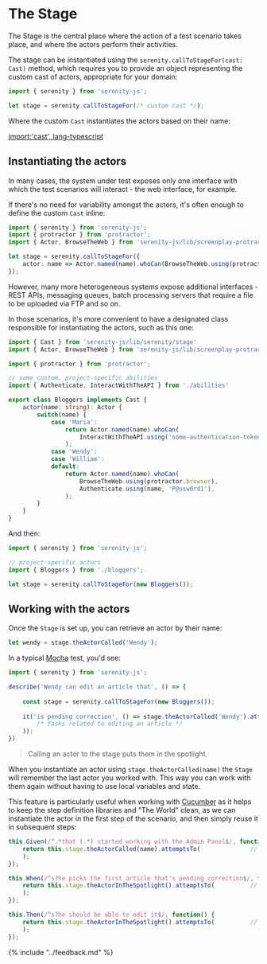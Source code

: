 # The Stage

The Stage is the central place where the action of a test scenario takes place, and where the actors perform
their activities.

The stage can be instantiated using the `serenity.callToStageFor(cast: Cast)` method, 
which requires you to provide an object representing the custom cast of actors, appropriate for your domain:
 
```typescript
import { serenity } from 'serenity-js';

let stage = serenity.callToStageFor(/* custom cast */);
```

Where the custom `Cast` instantiates the actors based on their name:
 
[import:'cast', lang-typescript](../../src/serenity/stage/stage.ts)

## Instantiating the actors

In many cases, the system under test exposes only one interface with which the test scenarios will interact - 
the web interface, for example.

If there's no need for variability amongst the actors, it's often enough to define the custom `Cast` inline:

```typescript
import { serenity } from 'serenity-js';
import { protractor } from 'protractor';
import { Actor, BrowseTheWeb } from 'serenity-js/lib/screenplay-protractor'

let stage = serenity.callToStageFor({
    actor: name => Actor.named(name).whoCan(BrowseTheWeb.using(protractor.browser)),
});
```

However, many more heterogeneous systems expose additional interfaces - REST APIs, messaging queues, batch processing
servers that require a file to be uploaded via FTP and so on.

In those scenarios, it's more convenient to have a designated class responsible for instantiating the actors, such
as this one:


```typescript
import { Cast } from 'serenity-js/lib/serenity/stage'
import { Actor, BrowseTheWeb } from 'serenity-js/lib/screenplay-protractor'

import { protractor } from 'protractor';

// some custom, project-specific abilities
import { Authenticate, InteractWithTheAPI } from './abilities'

export class Bloggers implements Cast {
    actor(name: string): Actor {
        switch(name) {
            case 'Maria':
                return Actor.named(name).whoCan(
                    InteractWithTheAPI.using('some-authentication-token')
                );
            case 'Wendy': 
            case 'William':
            default:
                return Actor.named(name).whoCan(
                    BrowseTheWeb.using(protractor.browser),
                    Authenticate.using(name, 'P@ssw0rd1'),
                );
        }
    }
}
```

And then:

```typescript
import { serenity } from 'serenity-js';

// project-specific actors
import { Bloggers } from './bloggers';

let stage = serenity.callToStageFor(new Bloggers());
```

## Working with the actors

Once the `Stage` is set up, you can retrieve an actor by their name:

```typescript
let wendy = stage.theActorCalled('Wendy');
```

In a typical [Mocha](../mocha/readme.md) test, you'd see:

```typescript
import { serenity } from 'serenity-js';

describe('Wendy can edit an article that', () => {
    
    const stage = serenity.callToStageFor(new Bloggers());
    
    it('is pending correction', () => stage.theActorCalled('Wendy').attemptsTo(
        /* tasks related to editing an article */
    ));    
})
```

> Calling an actor to the stage puts them in the spotlight.

When you instantiate an actor using `stage.theActorCalled(name)` the `Stage` will remember the last actor you worked with. 
This way you can work with them again without having to use local variables and state.

This feature is particularly useful when working with [Cucumber](../cucumber/readme.md) as it helps 
to keep the step definition libraries and "The World" clean, as we can instantiate
the actor in the first step of the scenario, and then simply reuse it in subsequent steps:

```typescript
this.Given(/^.*that (.*) started working with the Admin Panel$/, function(name: string) {
    return this.stage.theActorCalled(name).attemptsTo(              // instantiate
    );        
});

this.When(/^s?he picks the first article that's pending correction$/, function() {
    return this.stage.theActorInTheSpotlight().attemptsTo(          // retrieve
    );
});

this.Then(/^s?he should be able to edit it$/, function() {
    return this.stage.theActorInTheSpotlight().attemptsTo(          // retrieve again
    );
});
```

{% include "../feedback.md" %}